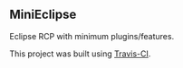 ## MiniEclipse

Eclipse RCP with minimum plugins/features.

This project was built using [Travis-CI](https://travis-ci.com/saseno/MiniEclipse).
